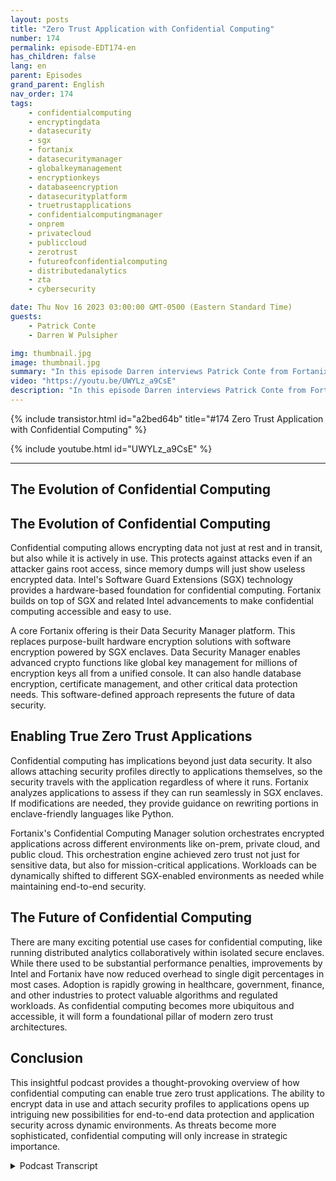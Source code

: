 ```yaml
---
layout: posts
title: "Zero Trust Application with Confidential Computing"
number: 174
permalink: episode-EDT174-en
has_children: false
lang: en
parent: Episodes
grand_parent: English
nav_order: 174
tags:
    - confidentialcomputing
    - encryptingdata
    - datasecurity
    - sgx
    - fortanix
    - datasecuritymanager
    - globalkeymanagement
    - encryptionkeys
    - databaseencryption
    - datasecurityplatform
    - truetrustapplications
    - confidentialcomputingmanager
    - onprem
    - privatecloud
    - publiccloud
    - zerotrust
    - futureofconfidentialcomputing
    - distributedanalytics
    - zta
    - cybersecurity

date: Thu Nov 16 2023 03:00:00 GMT-0500 (Eastern Standard Time)
guests:
    - Patrick Conte
    - Darren W Pulsipher

img: thumbnail.jpg
image: thumbnail.jpg
summary: "In this episode Darren interviews Patrick Conte from Fortanix about leveraging confidential computing in securiting applications in zero trust architectures."
video: "https://youtu.be/UWYLz_a9CsE"
description: "In this episode Darren interviews Patrick Conte from Fortanix about leveraging confidential computing in securiting applications in zero trust architectures."
---
```


<div>
{% include transistor.html id="a2bed64b" title="#174 Zero Trust Application with Confidential Computing" %}

{% include youtube.html id="UWYLz_a9CsE" %}
</div>

---

## The Evolution of Confidential Computing

## The Evolution of Confidential Computing

Confidential computing allows encrypting data not just at rest and in transit, but also while it is actively in use. This protects against attacks even if an attacker gains root access, since memory dumps will just show useless encrypted data. Intel's Software Guard Extensions (SGX) technology provides a hardware-based foundation for confidential computing. Fortanix builds on top of SGX and related Intel advancements to make confidential computing accessible and easy to use.

A core Fortanix offering is their Data Security Manager platform. This replaces purpose-built hardware encryption solutions with software encryption powered by SGX enclaves. Data Security Manager enables advanced crypto functions like global key management for millions of encryption keys all from a unified console. It can also handle database encryption, certificate management, and other critical data protection needs. This software-defined approach represents the future of data security.

## Enabling True Zero Trust Applications

Confidential computing has implications beyond just data security. It also allows attaching security profiles directly to applications themselves, so the security travels with the application regardless of where it runs. Fortanix analyzes applications to assess if they can run seamlessly in SGX enclaves. If modifications are needed, they provide guidance on rewriting portions in enclave-friendly languages like Python.

Fortanix's Confidential Computing Manager solution orchestrates encrypted applications across different environments like on-prem, private cloud, and public cloud. This orchestration engine achieved zero trust not just for sensitive data, but also for mission-critical applications. Workloads can be dynamically shifted to different SGX-enabled environments as needed while maintaining end-to-end security.

## The Future of Confidential Computing

There are many exciting potential use cases for confidential computing, like running distributed analytics collaboratively within isolated secure enclaves. While there used to be substantial performance penalties, improvements by Intel and Fortanix have now reduced overhead to single digit percentages in most cases. Adoption is rapidly growing in healthcare, government, finance, and other industries to protect valuable algorithms and regulated workloads. As confidential computing becomes more ubiquitous and accessible, it will form a foundational pillar of modern zero trust architectures.

## Conclusion

This insightful podcast provides a thought-provoking overview of how confidential computing can enable true zero trust applications. The ability to encrypt data in use and attach security profiles to applications opens up intriguing new possibilities for end-to-end data protection and application security across dynamic environments. As threats become more sophisticated, confidential computing will only increase in strategic importance.



<details>
<summary> Podcast Transcript </summary>

<p></p>

</details>
